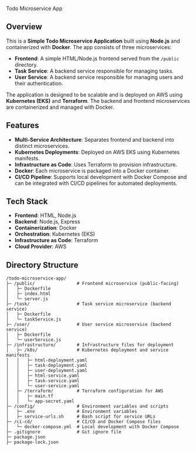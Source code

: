 Todo Microservice App

## Overview

This is a **Simple Todo Microservice Application** built using **Node.js** and containerized with **Docker**. The app consists of three microservices:
- **Frontend**: A simple HTML/Node.js frontend served from the `/public` directory.
- **Task Service**: A backend service responsible for managing tasks.
- **User Service**: A backend service responsible for managing users and their authentication.

The application is designed to be scalable and is deployed on AWS using **Kubernetes (EKS)** and **Terraform**. The backend and frontend microservices are containerized and managed with Docker.

## Features

- **Multi-Service Architecture**: Separates frontend and backend into distinct microservices.
- **Kubernetes Deployments**: Deployed on AWS EKS using Kubernetes manifests.
- **Infrastructure as Code**: Uses Terraform to provision infrastructure.
- **Docker**: Each microservice is packaged into a Docker container.
- **CI/CD Pipeline**: Supports local development with Docker Compose and can be integrated with CI/CD pipelines for automated deployments.

## Tech Stack

- **Frontend**: HTML, Node.js
- **Backend**: Node.js, Express
- **Containerization**: Docker
- **Orchestration**: Kubernetes (EKS)
- **Infrastructure as Code**: Terraform
- **Cloud Provider**: AWS

## Directory Structure

```
/todo-microservice-app/
├─ /public/                # Frontend microservice (public-facing)
│   ├─ Dockerfile
│   ├─ index.html
│   └─ server.js
├─ /task/                  # Task service microservice (backend service)
│   ├─ Dockerfile
│   └─ taskService.js
├─ /user/                  # User service microservice (backend service)
│   ├─ Dockerfile
│   └─ userService.js
├─ /infrastructure/        # Infrastructure files for deployment
│   ├─ /k8s/               # Kubernetes deployment and service manifests
│   │   ├─ html-deployment.yaml
│   │   ├─ task-deployment.yaml
│   │   ├─ user-deployment.yaml
│   │   ├─ html-service.yaml
│   │   ├─ task-service.yaml
│   │   └─ user-service.yaml
│   ├─ /terraform/         # Terraform configuration for AWS
│   │   ├─ main.tf
│   │   └─ app-secret.yaml
├─ /config/                # Environment variables and scripts
│   ├─ .env                # Environment variables
│   ├─ service-urls.sh     # Bash script for service URLs
├─ /ci-cd/                 # CI/CD and Docker Compose files
│   └─ docker-compose.yml  # Local development with Docker Compose
├─ .gitignore              # Git ignore file
├─ package.json
├─ package-lock.json
```